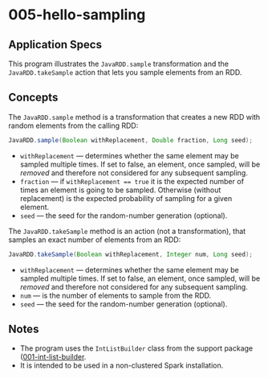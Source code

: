 # 005-hello-sampling

## Application Specs

This program illustrates the `JavaRDD.sample` transformation and the `JavaRDD.takeSample` action that lets you sample elements from an RDD.

## Concepts

The `JavaRDD.sample` method is a transformation that creates a new RDD with random elements from the calling RDD:
```java
JavaRDD.sample(Boolean withReplacement, Double fraction, Long seed);
```

+ `withReplacement` &mdash; determines whether the same element may be sampled multiple times. If set to false, an element, once sampled, will be *removed* and therefore not considered for any subsequent sampling.
+ `fraction` &mdash; if `withReplacement == true` it is the expected number of times an element is going to be sampled. Otherwise (without replacement) is the expected probability of sampling for a given element.
+ `seed` &mdash; the seed for the random-number generation (optional).


The `JavaRDD.takeSample` method is an action (not a transformation), that samples an exact number of elements from an RDD:
```java
JavaRDD.takeSample(Boolean withReplacement, Integer num, Long seed);
```

+ `withReplacement` &mdash; determines whether the same element may be sampled multiple times. If set to false, an element, once sampled, will be *removed* and therefore not considered for any subsequent sampling.
+ `num` &mdash; is the number of elements to sample from the RDD.
+ `seed` &mdash; the seed for the random-number generation (optional).

## Notes

+ The program uses the `IntListBuilder` class from the support package ([001-int-list-builder](../../00-support/001-int-list-builder/).
+ It is intended to be used in a non-clustered Spark installation.